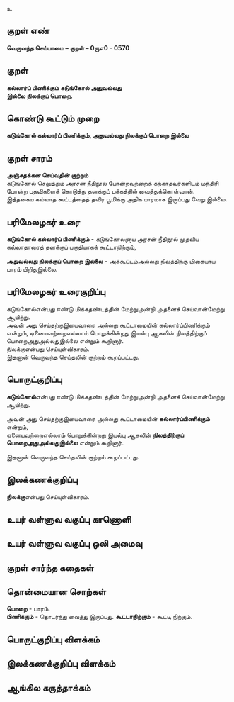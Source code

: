 உ

## குறள் எண் 

**வெருவந்த செய்யாமை – குறள் – 0ருஎ0 - 0570**  

## குறள் 

**கல்லார்ப் பிணிக்கும் கடுங்கோல் அதுவல்லது  
இல்லை நிலக்குப் பொறை.**  

## கொண்டு கூட்டும் முறை

**கடுங்கோல் கல்லார்ப் பிணிக்கும், அதுவல்லது நிலக்குப் பொறை இல்லை**

## குறள் சாரம் 

**அஞ்சதக்கன செய்வதின் குற்றம்**  
கடுங்கோல் செலுத்தும் அரசன் நீதிநூல் போன்றவற்றைக் கற்காதவர்களிடம் மந்திரி போன்ற பதவிகளைக் கொடுத்து தனக்குப் பக்கத்தில் வைத்துக்கொள்வான்.  
இத்தகைய கல்லாத கூட்டத்தைத் தவிர பூமிக்கு அதிக பாரமாக இருப்பது வேறு இல்லை.  

## பரிமேலழகர் உரை

**கடுங்கோல் கல்லார்ப் பிணிக்கும்** - கடுங்கோலனாய அரசன் நீதிநூல் முதலிய கல்லாதாரைத் தனக்குப் பகுதியாகக் கூட்டாநிற்கும்,  

**அதுவல்லது நிலக்குப் பொறை இல்லை** - அக்கூட்டம்அல்லது நிலத்திற்கு மிகையாய பாரம் பிறிதுஇல்லை. 

## பரிமேலழகர் உரைகுறிப்பு   

கடுங்கோல்என்பது ஈண்டு மிக்கதண்டத்தின் மேற்றுஅன்றி அதனைச் செய்வான்மேற்று ஆயிற்று.   
அவன் அது செய்தற்குஇயைவாரை அல்லது கூட்டாமையின் கல்லார்ப்பிணிக்கும் என்றும், ஏனையவற்றைஎல்லாம் பொறுக்கின்றது இயல்பு ஆகலின் நிலத்திற்குப் பொறைஅதுஅல்லதுஇல்லை என்றும் கூறினார்.  
நிலக்குஎன்பது செய்யுள்விகாரம்.  
இதனான் வெருவந்த செய்தலின் குற்றம் கூறப்பட்டது.    

## பொருட்குறிப்பு 
  
**கடுங்கோல்**என்பது ஈண்டு மிக்கதண்டத்தின் மேற்றுஅன்றி அதனைச் செய்வான்மேற்று ஆயிற்று.   

அவன் அது செய்தற்குஇயைவாரை அல்லது கூட்டாமையின் **கல்லார்ப்பிணிக்கும்** என்றும்,  
ஏனையவற்றைஎல்லாம் பொறுக்கின்றது இயல்பு ஆகலின் **நிலத்திற்குப் பொறைஅதுஅல்லதுஇல்லை** என்றும் கூறினார்.  
 
இதனான் வெருவந்த செய்தலின் குற்றம் கூறப்பட்டது.    

## இலக்கணக்குறிப்பு  

**நிலக்கு**என்பது செய்யுள்விகாரம்.   

## உயர் வள்ளுவ வகுப்பு காணொளி


## உயர் வள்ளுவ வகுப்பு ஒலி அமைவு 

 
## குறள் சார்ந்த கதைகள் 


## தொன்மையான சொற்கள்

**பொறை** - பாரம்.    
**பிணிக்கும்** - தொடர்ந்து வைத்து இருப்பது.
**கூட்டாநிற்கும்** - கூட்டி நிற்கும்.  


## பொருட்குறிப்பு விளக்கம்


## இலக்கணக்குறிப்பு விளக்கம்


## ஆங்கில கருத்தாக்கம் 


